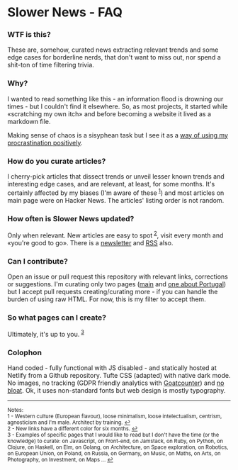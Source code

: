 # Slower News - FAQ

### WTF is this?

These are, somehow, curated news extracting relevant trends and some edge cases for borderline nerds, that don't want to miss out, nor spend a shit-ton of time filtering trivia.

### Why?

I wanted to read something like this - an information flood is drowning our times - but I couldn't find it elsewhere. So, as most projects, it started while «scratching my own itch» and before becoming a website it lived as a markdown file.

Making sense of chaos is a sisyphean task but I see it as a [way of using my procrastination positively](http://www.structuredprocrastination.com/).

### How do you curate articles?

I cherry-pick articles that dissect trends or unveil lesser known trends and interesting edge cases, and are relevant, at least, for some months. It's certainly affected by my biases (I'm aware of these<sup id="refnote1"> [1](#footnote1)</sup>) and most articles on main page were on Hacker News. The articles' listing order is not random.

### How often is Slower News updated?

Only when relevant. New articles are easy to spot<sup id="refnote2"> [2](#footnote2)</sup>, visit every month and «you're good to go». There is a [newsletter](https://slowernews.substack.com/welcome) and [RSS](https://www.slowernews.com/rss.xml) also.

### Can I contribute?

Open an issue or pull request this repository with relevant links, corrections or suggestions. I'm curating only two pages ([main](https://www.slowernews.com/) and [one about Portugal](https://www.slowernews.com/s/portugal)) but I accept pull requests creating/curating more - if you can handle the burden of using raw HTML. For now, this is my filter to accept them.

### So what pages can I create?

Ultimately, it's up to you.<sup id="refnote3"> [3](#footnote3)</sup>

### Colophon

Hand coded - fully functional with JS disabled - and statically hosted at Netlify from a Github repository. Tufte CSS (adapted) with native dark mode. No images, no tracking (GDPR friendly analytics with [Goatcounter](https://slowernews.goatcounter.com/)) and [no bloat](https://gtmetrix.com/reports/www.slowernews.com/iRNCHojs/). Ok, it uses non-standard fonts but web design is mostly typography.

---
<sup>Notes:</sup><br>
<sup><a name="footnote1">1</a> - Western culture (European flavour), loose minimalism, loose intelectualism, centrism, agnosticism and I'm male. Architect by training. [↩](#refnote1)</sup><br>
<sup><a name="footnote2">2</a> - New links have a different color for six months. [↩](#refnote2)</sup><br>
<sup><a name="footnote3">3</a> - Examples of specific pages that I would like to read but I don't have the time (or the knowledge) to curate: on Javascript, on Front-end, on Jamstack, on Ruby, on Python, on Clojure, on Haskell, on Elm, on Golang, on Architecture, on Space exploration, on Robotics, on European Union, on Poland, on Russia, on Germany, on Music, on Maths, on Arts, on Photography, on Investment, on Maps ... [↩](#refnote3)</sup>